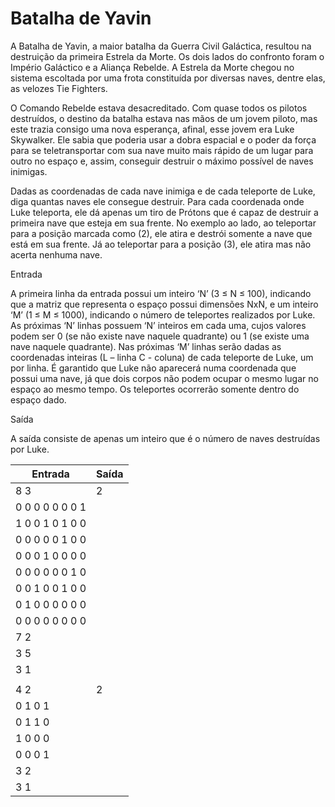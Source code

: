 # Batalha de Yavin

A Batalha de Yavin, a maior batalha da Guerra Civil Galáctica, resultou na destruição da primeira Estrela da Morte. Os dois lados do confronto foram o Império Galáctico e a Aliança Rebelde. A Estrela da Morte chegou no sistema escoltada por uma frota constituída por diversas naves, dentre elas, as velozes Tie Fighters.

O Comando Rebelde estava desacreditado. Com quase todos os pilotos destruídos, o destino da batalha estava nas mãos de um jovem piloto, mas este trazia consigo uma nova esperança, afinal, esse jovem era Luke Skywalker. Ele sabia que poderia usar a dobra espacial e o poder da força para se teletransportar com sua nave muito mais rápido de um lugar para outro no espaço e, assim, conseguir destruir o máximo possível de naves inimigas.

Dadas as coordenadas de cada nave inimiga e de cada teleporte de Luke, diga quantas naves ele consegue destruir. Para cada coordenada onde Luke teleporta, ele dá apenas um tiro de Prótons que é capaz de destruir a primeira nave que esteja em sua frente. No exemplo ao lado, ao teleportar para a posição marcada como (2), ele atira e destrói somente a nave que está em sua frente. Já ao teleportar para a posição (3), ele atira mas não acerta nenhuma nave.

Entrada

A primeira linha da entrada possui um inteiro ‘N’ (3 ≤ N ≤ 100), indicando que a matriz que representa o espaço possui dimensões NxN, e um inteiro ‘M’ (1 ≤ M ≤ 1000), indicando o número de teleportes realizados por Luke. As próximas ‘N’ linhas possuem ‘N’ inteiros em cada uma, cujos valores podem ser 0 (se não existe nave naquele quadrante) ou 1 (se existe uma nave naquele quadrante). Nas próximas ‘M’ linhas serão dadas as coordenadas inteiras (L – linha C - coluna) de cada teleporte de Luke, um por linha. É garantido que Luke não aparecerá numa coordenada que possui uma nave, já que dois corpos não podem ocupar o mesmo lugar no espaço ao mesmo tempo. Os teleportes ocorrerão somente dentro do espaço dado.

Saída

A saída consiste de apenas um inteiro que é o número de naves destruídas por Luke. <br>

|Entrada 	      | Saída |
| ----------------| ------|
|8 3              | 2     |
|0 0 0 0 0 0 0 1  |       |
|1 0 0 1 0 1 0 0  |       |
|0 0 0 0 0 1 0 0  |       |
|0 0 0 1 0 0 0 0  |       |
|0 0 0 0 0 0 1 0  |       |
|0 0 1 0 0 1 0 0  |       |
|0 1 0 0 0 0 0 0  |       |
|0 0 0 0 0 0 0 0  |       |
|7 2              |       |
|3 5              |       |
|3 1              |       |
|                 |       |
|4 2              | 2     |
|0 1 0 1          |       |
|0 1 1 0          |       |
|1 0 0 0          |       |
|0 0 0 1          |       |
|3 2              |       |
|3 1              |       |
  